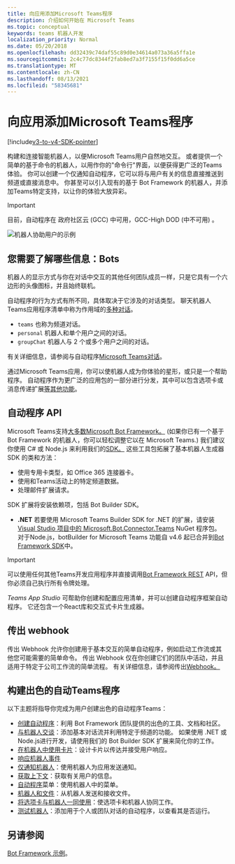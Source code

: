 ```yaml
---
title: 向应用添加Microsoft Teams程序
description: 介绍如何开始在 Microsoft Teams
ms.topic: conceptual
keywords: teams 机器人开发
localization_priority: Normal
ms.date: 05/20/2018
ms.openlocfilehash: dd32439c74daf55c89d0e34614a073a36a5ffa1e
ms.sourcegitcommit: 2c4c77dc8344f2fab8ed7a3f7155f15f0dd6a5ce
ms.translationtype: MT
ms.contentlocale: zh-CN
ms.lasthandoff: 08/13/2021
ms.locfileid: "58345681"
---
```

# <a name="add-bots-to-microsoft-teams-apps"></a>向应用添加Microsoft Teams程序

[!include[v3-to-v4-SDK-pointer](~/includes/v3-to-v4-pointer-bots.md)]

构建和连接智能机器人，以便Microsoft Teams用户自然地交互。 或者提供一个简单的基于命令的机器人，以用作你的"命令行"界面，以便获得更广泛的Teams体验。 你可以创建一个仅通知自动程序，它可以将与用户有关的信息直接推送到频道或直接消息中。 你甚至可以引入现有的基于 Bot Framework 的机器人，并添加Teams特定支持，以让你的体验大放异彩。

> [!IMPORTANT]
> 目前，自动程序在 政府社区云 (GCC) 中可用，GCC-High DOD (中不可用) 。

![机器人协助用户的示例](~/assets/images/bot_example.png)

## <a name="what-you-need-to-know-bots"></a>您需要了解哪些信息：Bots

机器人的显示方式与你在对话中交互的其他任何团队成员一样，只是它具有一个六边形的头像图标，并且始终联机。

自动程序的行为方式有所不同，具体取决于它涉及的对话类型。 聊天机器人Teams应用程序清单中称为作用域的[多种对话](~/resources/schema/manifest-schema.md)。

* `teams` 也称为频道对话。
* `personal` 机器人和单个用户之间的对话。
* `groupChat` 机器人与 2 个或多个用户之间的对话。

有关详细信息，请参阅与自动程序[Microsoft Teams对话](~/resources/bot-v3/bot-conversations/bots-conversations.md)。

通过Microsoft Teams应用，你可以使机器人成为你体验的星形，或只是一个帮助程序。 自动程序作为更广泛的应用包的一部分进行分发，其中可以包含选项卡或消息传递扩展[等其他功能](~/messaging-extensions/what-are-messaging-extensions.md)。 [](~/tabs/what-are-tabs.md)

## <a name="bot-apis"></a>自动程序 API

Microsoft Teams支持[大多数Microsoft Bot Framework。](https://dev.botframework.com/)  (如果你已有一个基于 Bot Framework 的机器人，你可以轻松调整它以在 Microsoft Teams.) 我们建议你使用 C# 或 Node.js 来利用我们的[SDK。](/microsoftteams/platform/#pivot=sdk-tools) 这些工具包拓展了基本机器人生成器 SDK 的类和方法：

* 使用专用卡类型，如 Office 365 连接器卡。
* 使用和Teams活动上的特定频道数据。
* 处理邮件扩展请求。

SDK 扩展将安装依赖项，包括 Bot Builder SDK。

* **.NET** 若要使用 Microsoft Teams Builder SDK for .NET 的扩展，请安装 [Visual Studio 项目中的 Microsoft.Bot.Connector.Teams](https://www.nuget.org/packages/Microsoft.Bot.Connector.Teams) NuGet 程序包。 对于Node.js，botBuilder for Microsoft Teams 功能自 v4.6 起已合并到[Bot Framework SDK](https://github.com/microsoft/botframework-sdk)中。

> [!IMPORTANT]
> 可以使用任何其他Teams开发应用程序并直接调用[Bot Framework REST](/bot-framework/rest-api/bot-framework-rest-overview) API，但你必须自己执行所有令牌处理。

*Teams App Studio* 可帮助你创建和配置应用清单，并可以创建自动程序框架自动程序。 它还包含一个React库和交互式卡片生成器。

## <a name="outgoing-webhooks"></a>传出 webhook

传出 Webhook 允许你创建用于基本交互的简单自动程序，例如启动工作流或其他您可能需要的简单命令。 传出 Webhook 仅在你创建它们的团队中活动，并且适用于特定于公司工作流的简单流程。 有关详细信息，请参阅传出[Webhook。](~/webhooks-and-connectors/how-to/add-outgoing-webhook.md)

## <a name="build-a-great-teams-bot"></a>构建出色的自动Teams程序

以下主题将指导你完成为用户创建出色的自动程序Teams：

* [创建自动程序](~/resources/bot-v3/bots-create.md)：利用 Bot Framework 团队提供的出色的工具、文档和社区。
* [与机器人交谈](~/resources/bot-v3/bot-conversations/bots-conversations.md)：添加基本对话流并利用特定于频道的功能。 如果使用 .NET 或 Node.js进行开发，请使用我们的 Bot Builder SDK 扩展来简化你的工作。
* [在机器人中使用卡片](~/resources/bot-v3/bots-cards.md)：设计卡片以传达并接受用户响应。
* [响应机器人事件](~/resources/bot-v3/bots-notifications.md)
* [仅通知机器人](~/resources/bot-v3/bots-notification-only.md)：使用机器人为应用发送通知。
* [获取上下文](~/resources/bot-v3/bots-context.md)：获取有关用户的信息。
* [自动程序](~/resources/bot-v3/bots-menus.md)菜单：使用机器人中的菜单。
* [机器人和文件](~/resources/bot-v3/bots-files.md)：从机器人发送和接收文件。
* [将选项卡与机器人一同使用](~/resources/bot-v3/bots-with-tabs.md)：使选项卡和机器人协同工作。
* [测试机器人](~/resources/bot-v3/bots-test.md)：添加用于个人或团队对话的自动程序，以查看其是否运行。

## <a name="see-also"></a>另请参阅

[Bot Framework 示例](https://github.com/Microsoft/BotBuilder-Samples/blob/master/README.md)。